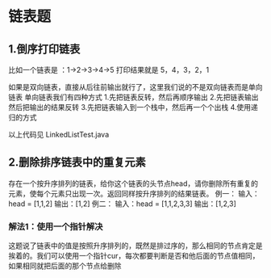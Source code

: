 # 链表题

## 1.倒序打印链表

比如一个链表是 ：1->2->3->4->5
打印结果就是 5，4，3，2，1

如果是双向链表，直接从后往前输出就行了，这里我们说的不是双向链表而是单向链表
单向链表我们有四种方式
1.先把链表反转，然后再顺序输出
2.先把链表输出然后把输出的结果反转
3.先把链表输入到一个栈中，然后再一个个出栈
4.使用递归的方式

以上代码见 LinkedListTest.java 

## 2.删除排序链表中的重复元素

存在一个按升序排列的链表，给你这个链表的头节点head，请你删除所有重复的元素，使每个元素只出现一次。返回同样按升序排列的结果链表。
例一：
输入：head = [1,1,2]
输出：[1,2]
例二：
输入：head = [1,1,2,3,3]
输出：[1,2,3]

### 解法1：使用一个指针解决

这题说了链表中的值是按照升序排列的，既然是排过序的，那么相同的节点肯定是挨着的。我们可以使用一个指针cur，每次都要判断是否和他后面的节点值相同，如果相同就把后面的那个节点给删除




































